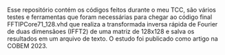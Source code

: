 Esse repositório contém os códigos feitos durante o meu TCC, são vários testes e ferramentas que foram necessárias para chegar ao código final FFTIPCore71_128.vhd
que realiza a transformada inversa rápida de Fourier de duas dimensãoes (IFFT2) de uma matriz de 128x128 e salva os resultados em um arquivo de texto. O estudo foi publicado como artigo na COBEM 2023.
